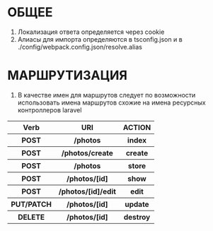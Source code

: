 # ОБЩЕЕ

1. Локализация ответа определяется через cookie
2. Алиасы для импорта определяются в tsconfig.json и в ./config/webpack.config.json/resolve.alias

# МАРШРУТИЗАЦИЯ

1. В качестве имен для маршрутов следует по возможности использовать имена маршрутов схожие на имена ресурсных контроллеров laravel

<table>
    <tr>
        <th>Verb</th>
        <th>URI</th>
        <th>ACTION</th>
    </tr>
    <tr>
        <th>POST</th>
        <th>/photos</th>
        <th>index</th>
    </tr>
    <tr>
        <th>POST</th>
        <th>/photos/create</th>
        <th>create</th>
    </tr>
    <tr>
        <th>POST</th>
        <th>/photos</th>
        <th>store</th>
    </tr>
    <tr>
        <th>POST</th>
        <th>/photos/[id]</th>
        <th>show</th>
    </tr>
    <tr>
        <th>POST</th>
        <th>/photos/[id]/edit</th>
        <th>edit</th>
    </tr>
    <tr>
        <th>PUT/PATCH</th>
        <th>/photos/[id]</th>
        <th>update</th>
    </tr>
    <tr>
        <th>DELETE</th>
        <th>/photos/[id]</th>
        <th>destroy</th>
    </tr>
</table>